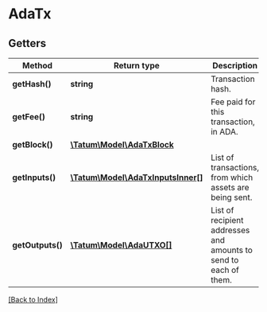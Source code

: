 # AdaTx

## Getters

Method | Return type | Description | Notes
------------ | ------------- | ------------- | -------------
**getHash()** | **string** | Transaction hash. | [optional]
**getFee()** | **string** | Fee paid for this transaction, in ADA. | [optional]
**getBlock()** | [**\Tatum\Model\AdaTxBlock**](AdaTxBlock.md) |  | [optional]
**getInputs()** | [**\Tatum\Model\AdaTxInputsInner[]**](AdaTxInputsInner.md) | List of transactions, from which assets are being sent. | [optional]
**getOutputs()** | [**\Tatum\Model\AdaUTXO[]**](AdaUTXO.md) | List of recipient addresses and amounts to send to each of them. | [optional]

[[Back to Index]](../index.md)
